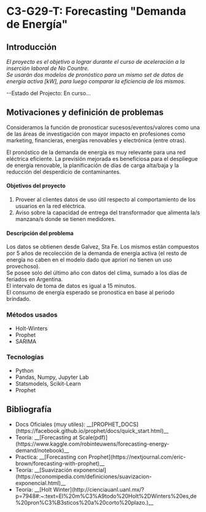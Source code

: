 # C3-G29-T: Forecasting "Demanda de Energía"
## Introducción
<i>
  El proyecto es el objetivo a lograr durante el curso de aceleración a la inserción laboral de No Countre.<br>
  Se usarán dos modelos de pronóstico para un mismo set de datos de energía activa [kW], para luego comparar la eficiencia de los mismos.
</i>

--Estado del Projecto: En curso...<br>

## Motivaciones y definición de problemas
Consideramos la función de pronosticar sucesos/eventos/valores como una de las áreas de investigación con mayor impacto en profesiones como marketing, financieras, energías renovables y electrónica (entre otras).
 
El pronóstico de la demanda de energía es muy relevante para una red eléctrica eficiente. La previsión mejorada es beneficiosa para el despliegue de energía renovable, la planificación de días de carga alta/baja y la reducción del desperdicio de contaminantes.

#### Objetivos del proyecto
<ol>
  <li>Proveer al clientes datos de uso útil respecto al comportamiento de los usuarios en la red eléctrica.</li>
  <li>Aviso sobre la capacidad de entrega del transformador que alimenta la/s manzana/s donde se tienen medidores.</li>
</ol>

#### Descripción del problema
Los datos se obtienen desde Galvez, Sta Fe. Los mismos están compuestos por 5 años de recolección de la demanda de energía activa (el resto de energía no caben en el modelo dado que apriorí no tienen un uso provechoso). <br>
Se posee solo del último año con datos del clima, sumado a los días de feriados en Argentina.<br>
El intervalo de toma de datos es igual a 15 minutos.<br>
El consumo de energía esperado se pronostica en base al periodo brindado.

### Métodos usados
<ul>
  <li>Holt-Winters</li>
  <li>Prophet</li>
  <li>SARIMA</li>
</ul>

### Tecnologías
<ul>
  <li>Python</li>
  <li>Pandas, Numpy, Jupyter Lab</li>
  <li>Statsmodels, Scikit-Learn</li>
  <li>Prophet</li>
</ul>

## Bibliografía
<ul>
  <li> Docs Oficiales (muy utiles): __[PROPHET_DOCS](https://facebook.github.io/prophet/docs/quick_start.html)__ </li>
  <li>Teoría: __[Forecasting at Scale(pdf)](https://www.kaggle.com/robinteuwens/forecasting-energy-demand/notebook)__</li>
  <li>Practica: __[Forecasting con Prophet](https://nextjournal.com/eric-brown/forecasting-with-prophet)__</li>
  <li>Teoría: __[Suavización exponencial](https://economipedia.com/definiciones/suavizacion-exponencial.html)__</li>
  <li>Teoría: __[Holt Winter](http://cienciauanl.uanl.mx/?p=7948#:~:text=El%20m%C3%A9todo%20Holt%2DWinters%20es,de%20pron%C3%B3sticos%20a%20corto%20plazo.)__</li>  
</ul> 
